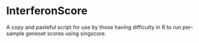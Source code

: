 # InterferonScore
A copy and pasteful script for use by those having difficulty in R to run per-sample geneset scores using singscore.
